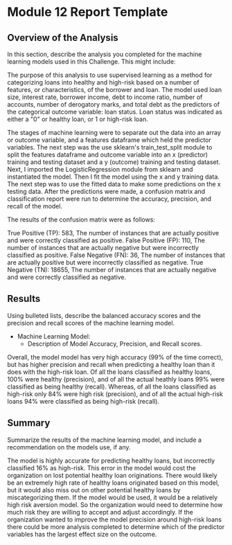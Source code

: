 # Module 12 Report Template

## Overview of the Analysis

In this section, describe the analysis you completed for the machine learning models used in this Challenge. This might include:

The purpose of this analysis to use supervised learning as a method for categorizing loans into healthy and high-risk based on a number of features, or characteristics, of the borrower and loan. The model used loan size, interest rate, borrower income, debt to income ratio, number of accounts, number of derogatory marks, and total debt as the predictors of the categorical outcome variable: loan status. Loan status was indicated as either a "0" or healthy loan, or 1 or high-risk loan. 

The stages of machine learning were to separate out the data into an array or outcome variable, and a features dataframe which held the predictor variables. The next step was the use sklearn's train_test_split module to split the features dataframe and outcome variable into an x (predictor) training and testing dataset and a y (outcome) training and testing dataset. Next, I imported the LogisticRegression module from sklearn and instantiated the model. Then I fit the model using the x and y training data. The next step was to use the fitted data to make some predictions on the x testing data. After the predictions were made, a confusion matrix and classification report were run to determine the accuracy, precision, and recall of the model.  

The results of the confusion matrix were as follows:

True Positive (TP): 583, The number of instances that are actually positive and were correctly classified as positive.
False Positive (FP): 110, The number of instances that are actually negative but were incorrectly classified as positive.
False Negative (FN): 36, The number of instances that are actually positive but were incorrectly classified as negative.
True Negative (TN): 18655, The number of instances that are actually negative and were correctly classified as negative.


## Results

Using bulleted lists, describe the balanced accuracy scores and the precision and recall scores of the machine learning model.

* Machine Learning Model:
  * Description of Model Accuracy, Precision, and Recall scores.

Overall, the model model has very high accuracy (99% of the time correct), but has higher precision and recall when predicting a healthy loan than it does with the high-risk loan. Of all the loans classified as healthy loans, 100% were healthy (precision), and of all the actual heathly loans 99% were classified as being healthy (recall). Whereas, of all the loans classified as high-risk only 84% were high risk (precision), and of all the actual high-risk loans 94% were classified as being high-risk (recall).  



## Summary

Summarize the results of the machine learning model, and include a recommendation on the models use, if any.

The model is highly accurate for predicting healthy loans, but incorrectly classified 16% as high-risk. This error in the model would cost the organization on lost potential healthy loan originations.  There would likely be an extremely high rate of healthy loans originated based on this model, but it would also miss out on other potential healthy loans by miscategorizing them. If the model would be used, it would be a relatively high risk aversion model. So the organization would need to determine how much risk they are willing to accept and adjust accordingly. If the organization wanted to improve the model precision around high-risk loans there could be more analysis completed to determine which of the predictor variables has the largest effect size on the outcome.



